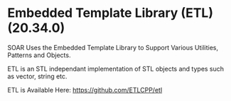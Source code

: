 # Embedded Template Library (ETL) (**20.34.0**)

SOAR Uses the Embedded Template Library to Support Various Utilities, Patterns and Objects.

ETL is an STL independant implementation of STL objects and types such as vector, string etc.

ETL is Available Here: https://github.com/ETLCPP/etl